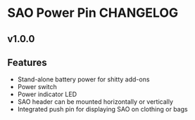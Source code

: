 # SAO Power Pin CHANGELOG

## v1.0.0
## Features
- Stand-alone battery power for shitty add-ons
- Power switch
- Power indicator LED
- SAO header can be mounted horizontally or vertically
- Integrated push pin for displaying SAO on clothing or bags
